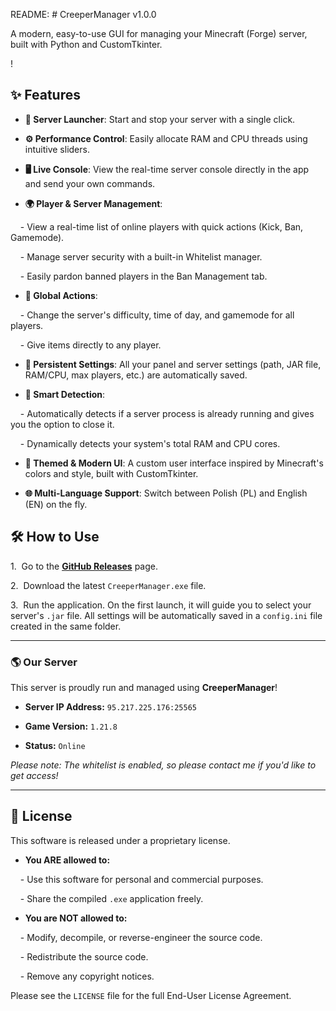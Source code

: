 README: # CreeperManager v1.0.0



A modern, easy-to-use GUI for managing your Minecraft (Forge) server, built with Python and CustomTkinter.



!



## ✨ Features



- **🚀 Server Launcher**: Start and stop your server with a single click.

- **⚙️ Performance Control**: Easily allocate RAM and CPU threads using intuitive sliders.

- **🖥️ Live Console**: View the real-time server console directly in the app and send your own commands.

- **🌍 Player & Server Management**:

    - View a real-time list of online players with quick actions (Kick, Ban, Gamemode).

    - Manage server security with a built-in Whitelist manager.

    - Easily pardon banned players in the Ban Management tab.

- **🔧 Global Actions**:

    - Change the server's difficulty, time of day, and gamemode for all players.

    - Give items directly to any player.

- **💾 Persistent Settings**: All your panel and server settings (path, JAR file, RAM/CPU, max players, etc.) are automatically saved.

- **🧠 Smart Detection**:

    - Automatically detects if a server process is already running and gives you the option to close it.

    - Dynamically detects your system's total RAM and CPU cores.

- **🎨 Themed & Modern UI**: A custom user interface inspired by Minecraft's colors and style, built with CustomTkinter.

- **🌐 Multi-Language Support**: Switch between Polish (PL) and English (EN) on the fly.



## 🛠️ How to Use



1.  Go to the **[GitHub Releases](https://github.com/tomszr/CreeperManager/releases)** page.

2.  Download the latest `CreeperManager.exe` file.

3.  Run the application. On the first launch, it will guide you to select your server's `.jar` file. All settings will be automatically saved in a `config.ini` file created in the same folder.



---



### 🌎 Our Server



This server is proudly run and managed using **CreeperManager**!



- **Server IP Address:** `95.217.225.176:25565`

- **Game Version:** `1.21.8`

- **Status:** `Online`



*Please note: The whitelist is enabled, so please contact me if you'd like to get access!*



---



## 📜 License



This software is released under a proprietary license.



- **You ARE allowed to:**

    - Use this software for personal and commercial purposes.

    - Share the compiled `.exe` application freely.

- **You are NOT allowed to:**

    - Modify, decompile, or reverse-engineer the source code.

    - Redistribute the source code.

    - Remove any copyright notices.



Please see the `LICENSE` file for the full End-User License Agreement.
